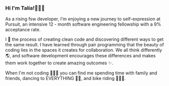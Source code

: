 ### Hi I'm Talía!🙋🏻‍♀️

As a rising fsw developer, I'm enjoying a new journey to self-expression at Pursuit, an intensive 12 - month software engineering fellowship with a 9% acceptance rate. 

I 💜 the process of creating clean code and discovering different ways to get the same result. I have learned through pair programming that the beauty of coding lies in the spaces it creates for collaboration. We all think differently 🌎, and software development encourages these differences and makes them work together to create amazing outcomes ✨. 

When I'm not coding 👩🏻‍💻 you can find me spending time with family and friends, dancing to EVERYTHING 💃🏻, and bike riding 🚴🏻‍♀️. 

<!--
**Tpichardo/Tpichardo** is a ✨ _special_ ✨ repository because its `README.md` (this file) appears on your GitHub profile.

Here are some ideas to get you started:

- 🔭 I’m currently working on ...
- 🌱 I’m currently learning ...
- 👯 I’m looking to collaborate on ...
- 🤔 I’m looking for help with ...
- 💬 Ask me about ...
- 📫 How to reach me: ...
- 😄 Pronouns: ...
- ⚡ Fun fact: ...
-->
